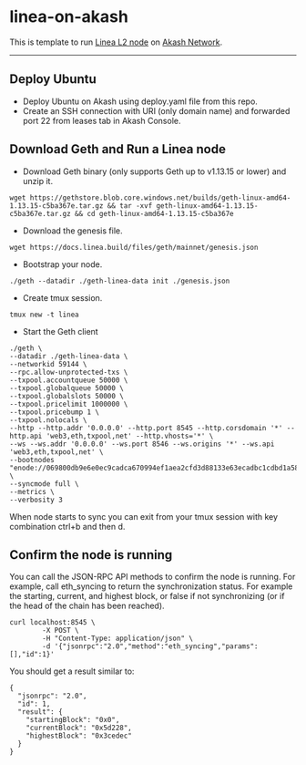 # linea-on-akash

This is template to run [Linea L2 node](https://docs.linea.build/) on [Akash Network](https://akash.network/).

---

## Deploy Ubuntu

- Deploy Ubuntu on Akash using deploy.yaml file from this repo.
- Create an SSH connection with URI (only domain name) and forwarded port 22 from leases tab in Akash Console.

## Download Geth and Run a Linea node

- Download Geth binary (only supports Geth up to v1.13.15 or lower) and unzip it.
```
wget https://gethstore.blob.core.windows.net/builds/geth-linux-amd64-1.13.15-c5ba367e.tar.gz && tar -xvf geth-linux-amd64-1.13.15-c5ba367e.tar.gz && cd geth-linux-amd64-1.13.15-c5ba367e
```

- Download the genesis file.
```
wget https://docs.linea.build/files/geth/mainnet/genesis.json
```

- Bootstrap your node.
```
./geth --datadir ./geth-linea-data init ./genesis.json
```

- Create tmux session.
```
tmux new -t linea
```

- Start the Geth client
```
./geth \
--datadir ./geth-linea-data \
--networkid 59144 \
--rpc.allow-unprotected-txs \
--txpool.accountqueue 50000 \
--txpool.globalqueue 50000 \
--txpool.globalslots 50000 \
--txpool.pricelimit 1000000 \
--txpool.pricebump 1 \
--txpool.nolocals \
--http --http.addr '0.0.0.0' --http.port 8545 --http.corsdomain '*' --http.api 'web3,eth,txpool,net' --http.vhosts='*' \
--ws --ws.addr '0.0.0.0' --ws.port 8546 --ws.origins '*' --ws.api 'web3,eth,txpool,net' \
--bootnodes "enode://069800db9e6e0ec9cadca670994ef1aea2cfd3d88133e63ecadbc1cdbd1a5847b09838ee08d8b5f02a9c32ee13abeb4d4104bb5514e5322c9d7ee19f41ff3e51@3.132.73.210:31002,enode://a8e03a71eab12ec4b47bb6e19169d8e4dc7a58373a2476969bbe463f2dded6003037fa4dd5f71e15027f7fc8d7340956fbbefed67ddd116ac19a7f74da034b61@3.132.73.210:31003,enode://97706526cf79df9d930003644f9156805f6c8bd964fc79e083444f7014ce10c9bdd2c5049e63b58040dca1d4c82ebef970822198cf0714de830cff4111534ff1@18.223.198.165:31004,enode://24e1c654a801975a96b7f54ebd7452ab15777fc635c1db25bdbd4425fdb04e7f4768e9e838a87ab724320a765e41631d5d37758c933ad0e8668693558125c8aa@18.223.198.165:31000,enode://27010891d960f73d272a553f72b6336c6698db3ade98d631f09c764e57674a797be5ebc6829ddbb65ab564f439ebc75215d20aa98b6f351d12ea623e7d139ac3@3.132.73.210:31001,enode://228e1b8a4931e46f383e30721dac21fb8fb4e5e1b32c870e13b25478c82db3dc1cd9e7ceb93d302a766466b55638cc9c5cbfc43aa48fa41ced19baf365951f76@3.1.142.64:31002,enode://c22eb0d40fc3ad5ea710aeddea906567778166bfe18c157955e8c39b23a46c45db18a0fa2ba07f2b64c81178a8c796aec2a29151533920ead06fcdfc6d8d03c6@47.128.192.57:31004,enode://8ce733abe39fd7ae0a278b9893f85c1193c611a3886168690dd843435460f22cc4d61f9e8d0ace7f5905836a665319a31cccdaacdada2acc69972c382ecce7db@3.1.142.64:31003,enode://b7c1b2bed65a855f7a2104aac9a14674dfdf018fdac763415b373b29ce18cdb81d36328ba4e5c9f12629f3a50c3e8f9ee048f22dbdbe93a82813da89c6b81334@51.20.235.126:31004,enode://95270e0550848a72fb141cf27f1c4ea10714edde365b411dc0fa06c81c0f282ce155eb9fa472b6b8bb9ee98395eeaf4c5a7b02a01fe58b37ea98ba152eda4c37@13.50.94.193:31000,enode://72013391755f24f08567b932feeeec4c893c06e0b1fb480890c83bf87fd277ad86a5ab9cb586db9ae9970371a2f8cb0c96f6c9f69045abca0fb801db7f047138@51.20.235.126:31001" \
--syncmode full \
--metrics \
--verbosity 3
```
When node starts to sync you can exit from your tmux session with key combination ctrl+b and then d.

## Confirm the node is running
You can call the JSON-RPC API methods to confirm the node is running. For example, call eth_syncing to return the synchronization status. For example the starting, current, and highest block, or false if not synchronizing (or if the head of the chain has been reached).
```
curl localhost:8545 \
        -X POST \
        -H "Content-Type: application/json" \
        -d '{"jsonrpc":"2.0","method":"eth_syncing","params":[],"id":1}'
```
You should get a result similar to:
```
{
  "jsonrpc": "2.0",
  "id": 1,
  "result": {
    "startingBlock": "0x0",
    "currentBlock": "0x5d228",
    "highestBlock": "0x3cedec"
  }
}
```
